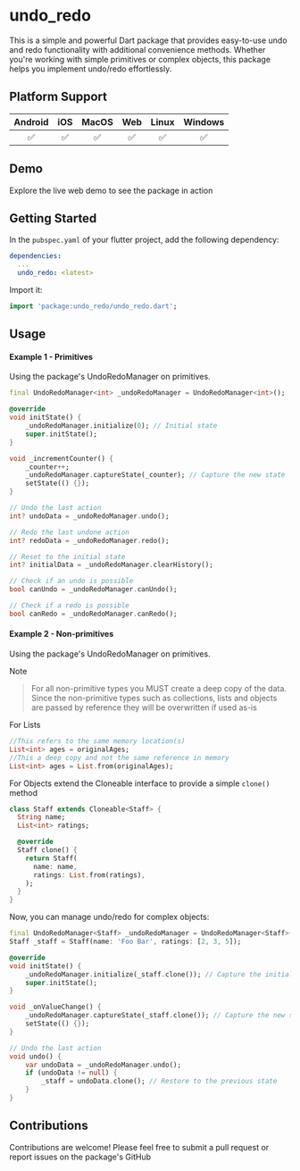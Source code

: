 # undo_redo

This is a simple and powerful Dart package that provides easy-to-use undo and redo functionality with additional convenience methods. Whether you're working with simple primitives or complex objects, this package helps you implement undo/redo effortlessly.

## Platform Support

| Android | iOS | MacOS | Web | Linux | Windows |
| :-----: | :-: | :---: | :-: | :---: | :-----: |
|   ✅    | ✅  |  ✅   | ✅  |  ✅   |   ✅    |

## Demo

Explore the live web demo to see the package in action

## Getting Started

In the `pubspec.yaml` of your flutter project, add the following dependency:

```yaml
dependencies:
  ...
  undo_redo: <latest>
```

Import it:

```dart
import 'package:undo_redo/undo_redo.dart';
```

## Usage

#### Example 1 - Primitives
Using the package's UndoRedoManager on primitives.

```dart
final UndoRedoManager<int> _undoRedoManager = UndoRedoManager<int>();

@override
void initState() {
    _undoRedoManager.initialize(0); // Initial state
    super.initState();
}

void _incrementCounter() {
    _counter++;
    _undoRedoManager.captureState(_counter); // Capture the new state
    setState(() {});
}

// Undo the last action
int? undoData = _undoRedoManager.undo();

// Redo the last undone action
int? redoData = _undoRedoManager.redo();

// Reset to the initial state
int? initialData = _undoRedoManager.clearHistory();

// Check if an undo is possible
bool canUndo = _undoRedoManager.canUndo();

// Check if a redo is possible
bool canRedo = _undoRedoManager.canRedo();
```

#### Example 2 - Non-primitives
Using the package's UndoRedoManager on primitives.

Note
> For all non-primitive types you MUST create a deep copy of the data. Since the non-primitive types such as collections, lists and objects are passed by reference they will be overwritten if used as-is

For Lists

```dart
//This refers to the same memory location(s)
List<int> ages = originalAges; 
//This a deep copy and not the same reference in memory
List<int> ages = List.from(originalAges); 
```

For Objects extend the Cloneable interface to provide a simple `clone()` method

```dart
class Staff extends Cloneable<Staff> {
  String name;
  List<int> ratings;

  @override
  Staff clone() {
    return Staff(
      name: name,
      ratings: List.from(ratings),
    );
  }
}
```

Now, you can manage undo/redo for complex objects:

```dart
final UndoRedoManager<Staff> _undoRedoManager = UndoRedoManager<Staff>();
Staff _staff = Staff(name: 'Foo Bar', ratings: [2, 3, 5]);

@override
void initState() {
    _undoRedoManager.initialize(_staff.clone()); // Capture the initial state
    super.initState();
}

void _onValueChange() {
    _undoRedoManager.captureState(_staff.clone()); // Capture the new state
    setState(() {});
}

// Undo the last action
void undo() {
    var undoData = _undoRedoManager.undo();
    if (undoData != null) {
        _staff = undoData.clone(); // Restore to the previous state
    }
}
```
## Contributions

Contributions are welcome! Please feel free to submit a pull request or report issues on the package's GitHub